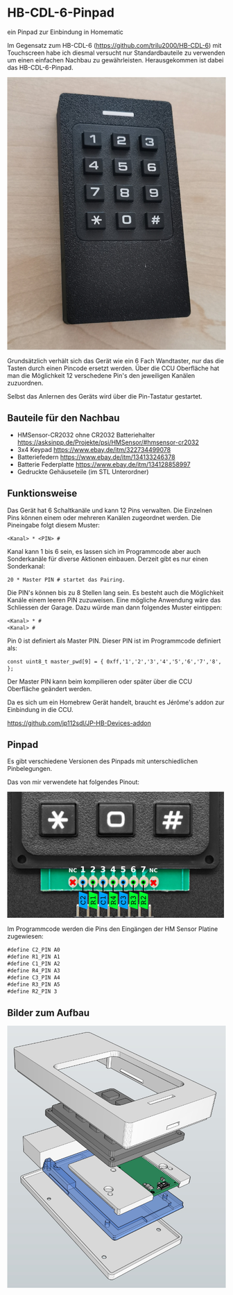 # HB-CDL-6-Pinpad
ein Pinpad zur Einbindung in Homematic

Im Gegensatz zum HB-CDL-6 (https://github.com/trilu2000/HB-CDL-6) mit Touchscreen habe ich diesmal versucht nur Standardbauteile zu verwenden um einen einfachen Nachbau zu gewährleisten.
Herausgekommen ist dabei das HB-CDL-6-Pinpad.

![Gerätebild](/Pictures/pinpad-small.png)

Grundsätzlich verhält sich das Gerät wie ein 6 Fach Wandtaster, nur das die Tasten durch einen Pincode ersetzt werden.
Über die CCU Oberfläche hat man die Möglichkeit 12 verschedene Pin's den jeweiligen Kanälen zuzuordnen.

Selbst das Anlernen des Geräts wird über die Pin-Tastatur gestartet.


## Bauteile für den Nachbau
* HMSensor-CR2032 ohne CR2032 Batteriehalter https://asksinpp.de/Projekte/psi/HMSensor/#hmsensor-cr2032
* 3x4 Keypad https://www.ebay.de/itm/322734499078
* Batteriefedern https://www.ebay.de/itm/134133246378
* Batterie Federplatte https://www.ebay.de/itm/134128858997
* Gedruckte Gehäuseteile (im STL Unterordner) 


## Funktionsweise
Das Gerät hat 6 Schaltkanäle und kann 12 Pins verwalten. Die Einzelnen Pins können einem oder mehreren Kanälen zugeordnet werden.
Die Pineingabe folgt diesem Muster:
```
<Kanal> * <PIN> #
```

Kanal kann 1 bis 6 sein, es lassen sich im Programmcode aber auch Sonderkanäle für diverse Aktionen einbauen.
Derzeit gibt es nur einen Sonderkanal:
```
20 * Master PIN # startet das Pairing.
```

Die PIN's können bis zu 8 Stellen lang sein. Es besteht auch die Möglichkeit Kanäle einem leeren PIN zuzuweisen.
Eine mögliche Anwendung wäre das Schliessen der Garage.
Dazu würde man dann folgendes Muster eintippen:
```
<Kanal> * #
<Kanal> #
```
  
Pin 0 ist definiert als Master PIN. Dieser PIN ist im Programmcode definiert als: 
```
const uint8_t master_pwd[9] = { 0xff,'1','2','3','4','5','6','7','8', };
```
Der Master PIN kann beim kompilieren oder später über die CCU Oberfläche geändert werden.

Da es sich um ein Homebrew Gerät handelt, braucht es Jérôme's addon zur Einbindung in die CCU.

 https://github.com/jp112sdl/JP-HB-Devices-addon
 
 
## Pinpad

Es gibt verschiedene Versionen des Pinpads mit unterschiedlichen Pinbelegungen.

 Das von mir verwendete hat folgendes Pinout:

![Keypad Pinout](/Pictures/keypad-pinout-small.png)

Im Programmcode werden die Pins den Eingängen der HM Sensor Platine zugewiesen:
```
#define C2_PIN A0
#define R1_PIN A1
#define C1_PIN A2
#define R4_PIN A3
#define C3_PIN A4
#define R3_PIN A5
#define R2_PIN 3
```


## Bilder zum Aufbau

![Pinpad exploded view](/Pictures/exploded-view.png)


